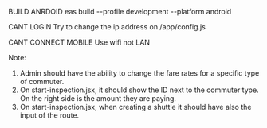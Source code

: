 BUILD ANRDOID
eas build --profile development --platform android

CANT LOGIN
Try to change the ip address on /app/config.js

CANT CONNECT MOBILE
Use wifi not LAN


Note:
1. Admin should have the ability to change the fare rates for a specific type of commuter.
2. On start-inspection.jsx, it should show the ID next to the commuter type. On the right side is the amount they are paying.
3. On start-inspection.jsx, when creating a shuttle it should have also the input of the route.